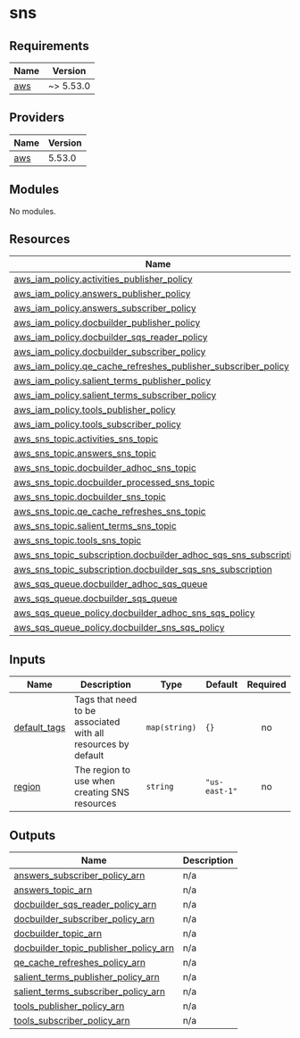 # sns

<!-- BEGINNING OF PRE-COMMIT-TERRAFORM DOCS HOOK -->
## Requirements

| Name | Version |
|------|---------|
| <a name="requirement_aws"></a> [aws](#requirement\_aws) | ~> 5.53.0 |

## Providers

| Name | Version |
|------|---------|
| <a name="provider_aws"></a> [aws](#provider\_aws) | 5.53.0 |

## Modules

No modules.

## Resources

| Name | Type |
|------|------|
| [aws_iam_policy.activities_publisher_policy](https://registry.terraform.io/providers/hashicorp/aws/latest/docs/resources/iam_policy) | resource |
| [aws_iam_policy.answers_publisher_policy](https://registry.terraform.io/providers/hashicorp/aws/latest/docs/resources/iam_policy) | resource |
| [aws_iam_policy.answers_subscriber_policy](https://registry.terraform.io/providers/hashicorp/aws/latest/docs/resources/iam_policy) | resource |
| [aws_iam_policy.docbuilder_publisher_policy](https://registry.terraform.io/providers/hashicorp/aws/latest/docs/resources/iam_policy) | resource |
| [aws_iam_policy.docbuilder_sqs_reader_policy](https://registry.terraform.io/providers/hashicorp/aws/latest/docs/resources/iam_policy) | resource |
| [aws_iam_policy.docbuilder_subscriber_policy](https://registry.terraform.io/providers/hashicorp/aws/latest/docs/resources/iam_policy) | resource |
| [aws_iam_policy.qe_cache_refreshes_publisher_subscriber_policy](https://registry.terraform.io/providers/hashicorp/aws/latest/docs/resources/iam_policy) | resource |
| [aws_iam_policy.salient_terms_publisher_policy](https://registry.terraform.io/providers/hashicorp/aws/latest/docs/resources/iam_policy) | resource |
| [aws_iam_policy.salient_terms_subscriber_policy](https://registry.terraform.io/providers/hashicorp/aws/latest/docs/resources/iam_policy) | resource |
| [aws_iam_policy.tools_publisher_policy](https://registry.terraform.io/providers/hashicorp/aws/latest/docs/resources/iam_policy) | resource |
| [aws_iam_policy.tools_subscriber_policy](https://registry.terraform.io/providers/hashicorp/aws/latest/docs/resources/iam_policy) | resource |
| [aws_sns_topic.activities_sns_topic](https://registry.terraform.io/providers/hashicorp/aws/latest/docs/resources/sns_topic) | resource |
| [aws_sns_topic.answers_sns_topic](https://registry.terraform.io/providers/hashicorp/aws/latest/docs/resources/sns_topic) | resource |
| [aws_sns_topic.docbuilder_adhoc_sns_topic](https://registry.terraform.io/providers/hashicorp/aws/latest/docs/resources/sns_topic) | resource |
| [aws_sns_topic.docbuilder_processed_sns_topic](https://registry.terraform.io/providers/hashicorp/aws/latest/docs/resources/sns_topic) | resource |
| [aws_sns_topic.docbuilder_sns_topic](https://registry.terraform.io/providers/hashicorp/aws/latest/docs/resources/sns_topic) | resource |
| [aws_sns_topic.qe_cache_refreshes_sns_topic](https://registry.terraform.io/providers/hashicorp/aws/latest/docs/resources/sns_topic) | resource |
| [aws_sns_topic.salient_terms_sns_topic](https://registry.terraform.io/providers/hashicorp/aws/latest/docs/resources/sns_topic) | resource |
| [aws_sns_topic.tools_sns_topic](https://registry.terraform.io/providers/hashicorp/aws/latest/docs/resources/sns_topic) | resource |
| [aws_sns_topic_subscription.docbuilder_adhoc_sqs_sns_subscription](https://registry.terraform.io/providers/hashicorp/aws/latest/docs/resources/sns_topic_subscription) | resource |
| [aws_sns_topic_subscription.docbuilder_sqs_sns_subscription](https://registry.terraform.io/providers/hashicorp/aws/latest/docs/resources/sns_topic_subscription) | resource |
| [aws_sqs_queue.docbuilder_adhoc_sqs_queue](https://registry.terraform.io/providers/hashicorp/aws/latest/docs/resources/sqs_queue) | resource |
| [aws_sqs_queue.docbuilder_sqs_queue](https://registry.terraform.io/providers/hashicorp/aws/latest/docs/resources/sqs_queue) | resource |
| [aws_sqs_queue_policy.docbuilder_adhoc_sns_sqs_policy](https://registry.terraform.io/providers/hashicorp/aws/latest/docs/resources/sqs_queue_policy) | resource |
| [aws_sqs_queue_policy.docbuilder_sns_sqs_policy](https://registry.terraform.io/providers/hashicorp/aws/latest/docs/resources/sqs_queue_policy) | resource |

## Inputs

| Name | Description | Type | Default | Required |
|------|-------------|------|---------|:--------:|
| <a name="input_default_tags"></a> [default\_tags](#input\_default\_tags) | Tags that need to be associated with all resources by default | `map(string)` | `{}` | no |
| <a name="input_region"></a> [region](#input\_region) | The region to use when creating SNS resources | `string` | `"us-east-1"` | no |

## Outputs

| Name | Description |
|------|-------------|
| <a name="output_answers_subscriber_policy_arn"></a> [answers\_subscriber\_policy\_arn](#output\_answers\_subscriber\_policy\_arn) | n/a |
| <a name="output_answers_topic_arn"></a> [answers\_topic\_arn](#output\_answers\_topic\_arn) | n/a |
| <a name="output_docbuilder_sqs_reader_policy_arn"></a> [docbuilder\_sqs\_reader\_policy\_arn](#output\_docbuilder\_sqs\_reader\_policy\_arn) | n/a |
| <a name="output_docbuilder_subscriber_policy_arn"></a> [docbuilder\_subscriber\_policy\_arn](#output\_docbuilder\_subscriber\_policy\_arn) | n/a |
| <a name="output_docbuilder_topic_arn"></a> [docbuilder\_topic\_arn](#output\_docbuilder\_topic\_arn) | n/a |
| <a name="output_docbuilder_topic_publisher_policy_arn"></a> [docbuilder\_topic\_publisher\_policy\_arn](#output\_docbuilder\_topic\_publisher\_policy\_arn) | n/a |
| <a name="output_qe_cache_refreshes_policy_arn"></a> [qe\_cache\_refreshes\_policy\_arn](#output\_qe\_cache\_refreshes\_policy\_arn) | n/a |
| <a name="output_salient_terms_publisher_policy_arn"></a> [salient\_terms\_publisher\_policy\_arn](#output\_salient\_terms\_publisher\_policy\_arn) | n/a |
| <a name="output_salient_terms_subscriber_policy_arn"></a> [salient\_terms\_subscriber\_policy\_arn](#output\_salient\_terms\_subscriber\_policy\_arn) | n/a |
| <a name="output_tools_publisher_policy_arn"></a> [tools\_publisher\_policy\_arn](#output\_tools\_publisher\_policy\_arn) | n/a |
| <a name="output_tools_subscriber_policy_arn"></a> [tools\_subscriber\_policy\_arn](#output\_tools\_subscriber\_policy\_arn) | n/a |
<!-- END OF PRE-COMMIT-TERRAFORM DOCS HOOK -->
